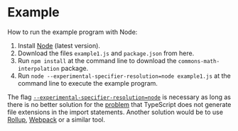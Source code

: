 # Example

How to run the example program with Node:

1. Install [Node](https://nodejs.org) (latest version).
2. Download the files `example1.js` and `package.json` from here.
3. Run `npm install` at the command line to download the `commons-math-interpolation` package.
4. Run `node --experimental-specifier-resolution=node example1.js` at the command line to execute the example program.

The flag [`--experimental-specifier-resolution=node`](https://nodejs.org/api/esm.html#esm_customizing_esm_specifier_resolution_algorithm)
is necessary as long as there is no better solution for the
[problem](https://github.com/microsoft/TypeScript/issues/16577) that TypeScript does not generate file extensions
in the import statements.
Another solution would be to use [Rollup](https://rollupjs.org), [Webpack](https://webpack.js.org) or a similar tool.
